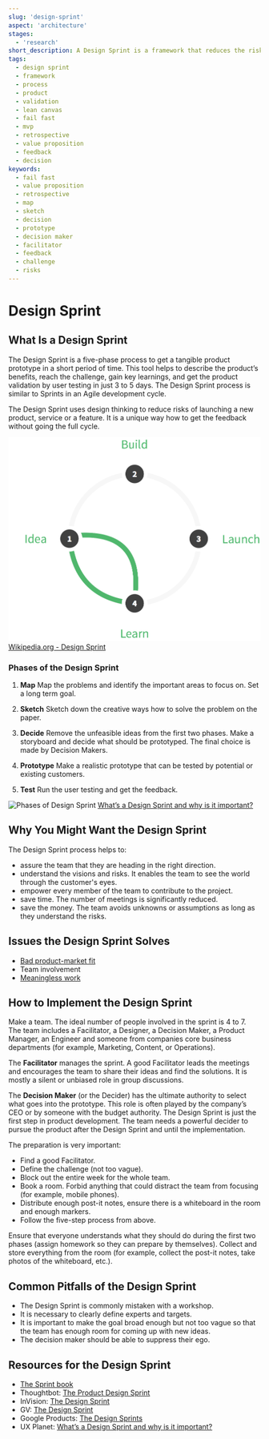 ```yaml
---
slug: 'design-sprint'
aspect: 'architecture'
stages:
  - 'research'
short_description: A Design Sprint is a framework that reduces the risks associated with product development. It is an intense process done by a small team in just 3 - 5 days.
tags:
  - design sprint
  - framework
  - process
  - product
  - validation
  - lean canvas
  - fail fast
  - mvp
  - retrospective
  - value proposition
  - feedback
  - decision
keywords:
  - fail fast
  - value proposition
  - retrospective
  - map
  - sketch
  - decision
  - prototype
  - decision maker
  - facilitator
  - feedback
  - challenge
  - risks
---
```


# Design Sprint

## What Is a Design Sprint

The Design Sprint is a five-phase process to get a tangible product prototype in a short period of time. This tool helps to describe the product’s benefits, reach the challenge, gain key learnings, and get the product validation by user testing in just 3 to 5 days. The Design Sprint process is similar to Sprints in an Agile development cycle.

The Design Sprint uses design thinking to reduce risks of launching a new product, service or a feature. It is a unique way how to get the feedback without going the full cycle.

![Design Sprint](/files/design_sprint.png)
[Wikipedia.org - Design Sprint](https://en.wikipedia.org/wiki/Design_sprint)

### Phases of the Design Sprint

1. **Map**
   Map the problems and identify the important areas to focus on. Set a long term goal.

2. **Sketch**
   Sketch down the creative ways how to solve the problem on the paper.

3. **Decide**
   Remove the unfeasible ideas from the first two phases. Make a storyboard and decide what should be prototyped. The final choice is made by Decision Makers.

4. **Prototype**
   Make a realistic prototype that can be tested by potential or existing customers.

5. **Test**
   Run the user testing and get the feedback.

![Phases of Design Sprint](/files/design_sprint_phases.jpeg)
[What’s a Design Sprint and why is it important?](https://uxplanet.org/whats-a-design-sprint-and-why-is-it-important-f7b826651e09)

## Why You Might Want the Design Sprint

The Design Sprint process helps to:

- assure the team that they are heading in the right direction.
- understand the visions and risks. It enables the team to see the world through the customer's eyes.
- empower every member of the team to contribute to the project.
- save time. The number of meetings is significantly reduced.
- save the money. The team avoids unknowns or assumptions as long as they understand the risks.

## Issues the Design Sprint Solves

- [Bad product-market fit](/issues/bad-product-market-fit)
- Team involvement
- [Meaningless work](/issues/meaningless-work)

## How to Implement the Design Sprint

Make a team. The ideal number of people involved in the sprint is 4 to 7. The team includes a Facilitator, a Designer, a Decision Maker, a Product Manager, an Engineer and someone from companies core business departments (for example, Marketing, Content, or Operations).

The **Facilitator** manages the sprint. A good Facilitator leads the meetings and encourages the team to share their ideas and find the solutions. It is mostly a silent or unbiased role in group discussions.

The **Decision Maker** (or the Decider) has the ultimate authority to select what goes into the prototype. This role is often played by the company’s CEO or by someone with the budget authority. The Design Sprint is just the first step in product development. The team needs a powerful decider to pursue the product after the Design Sprint and until the implementation.

The preparation is very important:

- Find a good Facilitator.
- Define the challenge (not too vague).
- Block out the entire week for the whole team.
- Book a room. Forbid anything that could distract the team from focusing (for example, mobile phones).
- Distribute enough post-it notes, ensure there is a whiteboard in the room and enough markers.
- Follow the five-step process from above.

Ensure that everyone understands what they should do during the first two phases (assign homework so they can prepare by themselves). Collect and store everything from the room (for example, collect the post-it notes, take photos of the whiteboard, etc.).

## Common Pitfalls of the Design Sprint

- The Design Sprint is commonly mistaken with a workshop.
- It is necessary to clearly define experts and targets.
- It is important to make the goal broad enough but not too vague so that the team has enough room for coming up with new ideas.
- The decision maker should be able to suppress their ego.

## Resources for the Design Sprint

- [The Sprint book](https://www.thesprintbook.com/)
- Thoughtbot: [The Product Design Sprint](https://thoughtbot.com/blog/the-product-design-sprint)
- InVision: [The Design Sprint](https://www.invisionapp.com/design-defined/design-sprint)
- GV: [The Design Sprint](https://www.gv.com/sprint/)
- Google Products: [The Design Sprints](https://designsprintkit.withgoogle.com/introduction/overview)
- UX Planet: [What’s a Design Sprint and why is it important?](https://uxplanet.org/whats-a-design-sprint-and-why-is-it-important-f7b826651e09)
